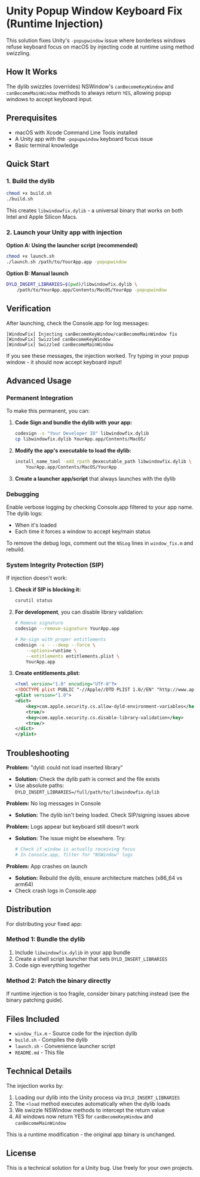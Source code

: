 # Unity Popup Window Keyboard Fix (Runtime Injection)

This solution fixes Unity's `-popupwindow` issue where borderless windows refuse keyboard focus on macOS by injecting code at runtime using method swizzling.

## How It Works

The dylib swizzles (overrides) NSWindow's `canBecomeKeyWindow` and `canBecomeMainWindow` methods to always return `YES`, allowing popup windows to accept keyboard input.

## Prerequisites

- macOS with Xcode Command Line Tools installed
- A Unity app with the `-popupwindow` keyboard focus issue
- Basic terminal knowledge

## Quick Start

### 1. Build the dylib

```bash
chmod +x build.sh
./build.sh
```

This creates `libwindowfix.dylib` - a universal binary that works on both Intel and Apple Silicon Macs.

### 2. Launch your Unity app with injection

**Option A: Using the launcher script (recommended)**

```bash
chmod +x launch.sh
./launch.sh /path/to/YourApp.app -popupwindow
```

**Option B: Manual launch**

```bash
DYLD_INSERT_LIBRARIES=$(pwd)/libwindowfix.dylib \
    /path/to/YourApp.app/Contents/MacOS/YourApp -popupwindow
```

## Verification

After launching, check the Console.app for log messages:

```
[WindowFix] Injecting canBecomeKeyWindow/canBecomeMainWindow fix
[WindowFix] Swizzled canBecomeKeyWindow
[WindowFix] Swizzled canBecomeMainWindow
```

If you see these messages, the injection worked. Try typing in your popup window - it should now accept keyboard input!

## Advanced Usage

### Permanent Integration

To make this permanent, you can:

1. **Code Sign and bundle the dylib with your app:**
   ```bash
   codesign -s "Your Developer ID" libwindowfix.dylib
   cp libwindowfix.dylib YourApp.app/Contents/MacOS/
   ```

2. **Modify the app's executable to load the dylib:**
   ```bash
   install_name_tool -add_rpath @executable_path libwindowfix.dylib \
       YourApp.app/Contents/MacOS/YourApp
   ```

3. **Create a launcher app/script** that always launches with the dylib

### Debugging

Enable verbose logging by checking Console.app filtered to your app name. The dylib logs:
- When it's loaded
- Each time it forces a window to accept key/main status

To remove the debug logs, comment out the `NSLog` lines in `window_fix.m` and rebuild.

### System Integrity Protection (SIP)

If injection doesn't work:

1. **Check if SIP is blocking it:**
   ```bash
   csrutil status
   ```

2. **For development**, you can disable library validation:
   ```bash
   # Remove signature
   codesign --remove-signature YourApp.app
   
   # Re-sign with proper entitlements
   codesign -s - --deep --force \
       --options=runtime \
       --entitlements entitlements.plist \
       YourApp.app
   ```

3. **Create entitlements.plist:**
   ```xml
   <?xml version="1.0" encoding="UTF-8"?>
   <!DOCTYPE plist PUBLIC "-//Apple//DTD PLIST 1.0//EN" "http://www.apple.com/DTDs/PropertyList-1.0.dtd">
   <plist version="1.0">
   <dict>
       <key>com.apple.security.cs.allow-dyld-environment-variables</key>
       <true/>
       <key>com.apple.security.cs.disable-library-validation</key>
       <true/>
   </dict>
   </plist>
   ```

## Troubleshooting

**Problem:** "dyld: could not load inserted library"
- **Solution:** Check the dylib path is correct and the file exists
- Use absolute paths: `DYLD_INSERT_LIBRARIES=/full/path/to/libwindowfix.dylib`

**Problem:** No log messages in Console
- **Solution:** The dylib isn't being loaded. Check SIP/signing issues above

**Problem:** Logs appear but keyboard still doesn't work
- **Solution:** The issue might be elsewhere. Try:
  ```bash
  # Check if window is actually receiving focus
  # In Console.app, filter for "NSWindow" logs
  ```

**Problem:** App crashes on launch
- **Solution:** Rebuild the dylib, ensure architecture matches (x86_64 vs arm64)
- Check crash logs in Console.app

## Distribution

For distributing your fixed app:

### Method 1: Bundle the dylib
1. Include `libwindowfix.dylib` in your app bundle
2. Create a shell script launcher that sets `DYLD_INSERT_LIBRARIES`
3. Code sign everything together

### Method 2: Patch the binary directly
If runtime injection is too fragile, consider binary patching instead (see the binary patching guide).

## Files Included

- `window_fix.m` - Source code for the injection dylib
- `build.sh` - Compiles the dylib
- `launch.sh` - Convenience launcher script
- `README.md` - This file

## Technical Details

The injection works by:
1. Loading our dylib into the Unity process via `DYLD_INSERT_LIBRARIES`
2. The `+load` method executes automatically when the dylib loads
3. We swizzle NSWindow methods to intercept the return value
4. All windows now return YES for `canBecomeKeyWindow` and `canBecomeMainWindow`

This is a runtime modification - the original app binary is unchanged.

## License

This is a technical solution for a Unity bug. Use freely for your own projects.